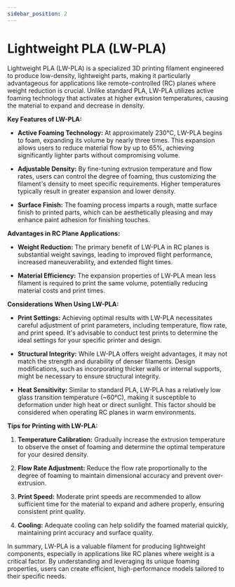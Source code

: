 ```yaml
---
sidebar_position: 2
---
```


# Lightweight PLA (LW-PLA)

Lightweight PLA (LW-PLA) is a specialized 3D printing filament engineered to produce low-density, lightweight parts, making it particularly advantageous for applications like remote-controlled (RC) planes where weight reduction is crucial. Unlike standard PLA, LW-PLA utilizes active foaming technology that activates at higher extrusion temperatures, causing the material to expand and decrease in density.

**Key Features of LW-PLA:**

- **Active Foaming Technology:** At approximately 230°C, LW-PLA begins to foam, expanding its volume by nearly three times. This expansion allows users to reduce material flow by up to 65%, achieving significantly lighter parts without compromising volume. 

- **Adjustable Density:** By fine-tuning extrusion temperature and flow rates, users can control the degree of foaming, thus customizing the filament's density to meet specific requirements. Higher temperatures typically result in greater expansion and lower density. 

- **Surface Finish:** The foaming process imparts a rough, matte surface finish to printed parts, which can be aesthetically pleasing and may enhance paint adhesion for finishing touches. 

**Advantages in RC Plane Applications:**

- **Weight Reduction:** The primary benefit of LW-PLA in RC planes is substantial weight savings, leading to improved flight performance, increased maneuverability, and extended flight times. 

- **Material Efficiency:** The expansion properties of LW-PLA mean less filament is required to print the same volume, potentially reducing material costs and print times. 

**Considerations When Using LW-PLA:**

- **Print Settings:** Achieving optimal results with LW-PLA necessitates careful adjustment of print parameters, including temperature, flow rate, and print speed. It's advisable to conduct test prints to determine the ideal settings for your specific printer and design. 

- **Structural Integrity:** While LW-PLA offers weight advantages, it may not match the strength and durability of denser filaments. Design modifications, such as incorporating thicker walls or internal supports, might be necessary to ensure structural integrity. 

- **Heat Sensitivity:** Similar to standard PLA, LW-PLA has a relatively low glass transition temperature (~60°C), making it susceptible to deformation under high heat or direct sunlight. This factor should be considered when operating RC planes in warm environments. 

**Tips for Printing with LW-PLA:**

1. **Temperature Calibration:** Gradually increase the extrusion temperature to observe the onset of foaming and determine the optimal temperature for your desired density. 

2. **Flow Rate Adjustment:** Reduce the flow rate proportionally to the degree of foaming to maintain dimensional accuracy and prevent over-extrusion. 

3. **Print Speed:** Moderate print speeds are recommended to allow sufficient time for the material to expand and adhere properly, ensuring consistent print quality. 

4. **Cooling:** Adequate cooling can help solidify the foamed material quickly, maintaining print accuracy and surface quality. 

In summary, LW-PLA is a valuable filament for producing lightweight components, especially in applications like RC planes where weight is a critical factor. By understanding and leveraging its unique foaming properties, users can create efficient, high-performance models tailored to their specific needs.

